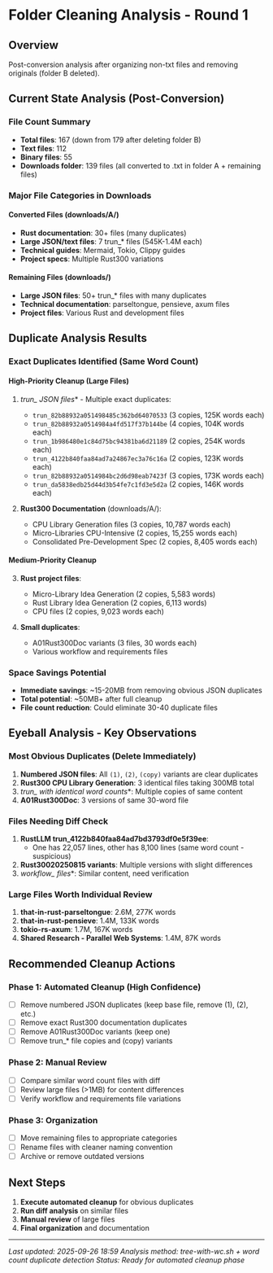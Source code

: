 # Folder Cleaning Analysis - Round 1

## Overview
Post-conversion analysis after organizing non-txt files and removing originals (folder B deleted).

## Current State Analysis (Post-Conversion)

### File Count Summary
- **Total files**: 167 (down from 179 after deleting folder B)
- **Text files**: 112
- **Binary files**: 55
- **Downloads folder**: 139 files (all converted to .txt in folder A + remaining files)

### Major File Categories in Downloads

#### Converted Files (downloads/A/)
- **Rust documentation**: 30+ files (many duplicates)
- **Large JSON/text files**: 7 trun_* files (545K-1.4M each)
- **Technical guides**: Mermaid, Tokio, Clippy guides
- **Project specs**: Multiple Rust300 variations

#### Remaining Files (downloads/)
- **Large JSON files**: 50+ trun_* files with many duplicates
- **Technical documentation**: parseltongue, pensieve, axum files
- **Project files**: Various Rust and development files

## Duplicate Analysis Results

### Exact Duplicates Identified (Same Word Count)

#### High-Priority Cleanup (Large Files)
1. **trun_* JSON files** - Multiple exact duplicates:
   - `trun_82b88932a051498485c362bd64070533` (3 copies, 125K words each)
   - `trun_82b88932a0514984a4fd517f37b144be` (4 copies, 104K words each)
   - `trun_1b986480e1c84d75bc94381ba6d21189` (2 copies, 254K words each)
   - `trun_4122b840faa84ad7a24867ec3a76c16a` (2 copies, 123K words each)
   - `trun_82b88932a0514984bc2d6d98eab7423f` (3 copies, 173K words each)
   - `trun_da5838edb25d44d3b54fe7c1fd3e5d2a` (2 copies, 146K words each)

2. **Rust300 Documentation** (downloads/A/):
   - CPU Library Generation files (3 copies, 10,787 words each)
   - Micro-Libraries CPU-Intensive (2 copies, 15,255 words each)
   - Consolidated Pre-Development Spec (2 copies, 8,405 words each)

#### Medium-Priority Cleanup
3. **Rust project files**:
   - Micro-Library Idea Generation (2 copies, 5,583 words)
   - Rust Library Idea Generation (2 copies, 6,113 words)
   - CPU files (2 copies, 9,023 words each)

4. **Small duplicates**:
   - A01Rust300Doc variants (3 files, 30 words each)
   - Various workflow and requirements files

### Space Savings Potential
- **Immediate savings**: ~15-20MB from removing obvious JSON duplicates
- **Total potential**: ~50MB+ after full cleanup
- **File count reduction**: Could eliminate 30-40 duplicate files

## Eyeball Analysis - Key Observations

### Most Obvious Duplicates (Delete Immediately)
1. **Numbered JSON files**: All `(1)`, `(2)`, `(copy)` variants are clear duplicates
2. **Rust300 CPU Library Generation**: 3 identical files taking 300MB total
3. **trun_* with identical word counts**: Multiple copies of same content
4. **A01Rust300Doc**: 3 versions of same 30-word file

### Files Needing Diff Check
1. **RustLLM trun_4122b840faa84ad7bd3793df0e5f39ee**: 
   - One has 22,057 lines, other has 8,100 lines (same word count - suspicious)
2. **Rust30020250815 variants**: Multiple versions with slight differences
3. **workflow_* files**: Similar content, need verification

### Large Files Worth Individual Review
1. **that-in-rust-parseltongue**: 2.6M, 277K words
2. **that-in-rust-pensieve**: 1.4M, 133K words  
3. **tokio-rs-axum**: 1.7M, 167K words
4. **Shared Research - Parallel Web Systems**: 1.4M, 87K words

## Recommended Cleanup Actions

### Phase 1: Automated Cleanup (High Confidence)
- [ ] Remove numbered JSON duplicates (keep base file, remove (1), (2), etc.)
- [ ] Remove exact Rust300 documentation duplicates
- [ ] Remove A01Rust300Doc variants (keep one)
- [ ] Remove trun_* file copies and (copy) variants

### Phase 2: Manual Review
- [ ] Compare similar word count files with diff
- [ ] Review large files (>1MB) for content differences
- [ ] Verify workflow and requirements file variations

### Phase 3: Organization
- [ ] Move remaining files to appropriate categories
- [ ] Rename files with cleaner naming convention
- [ ] Archive or remove outdated versions

## Next Steps
1. **Execute automated cleanup** for obvious duplicates
2. **Run diff analysis** on similar files
3. **Manual review** of large files
4. **Final organization** and documentation

---

*Last updated: 2025-09-26 18:59*
*Analysis method: tree-with-wc.sh + word count duplicate detection*
*Status: Ready for automated cleanup phase*